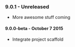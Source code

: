 ### 9.0.1 - Unreleased
* More awesome stuff coming

#### 9.0.0-beta - October 7 2015
* Integrate project scaffold 
